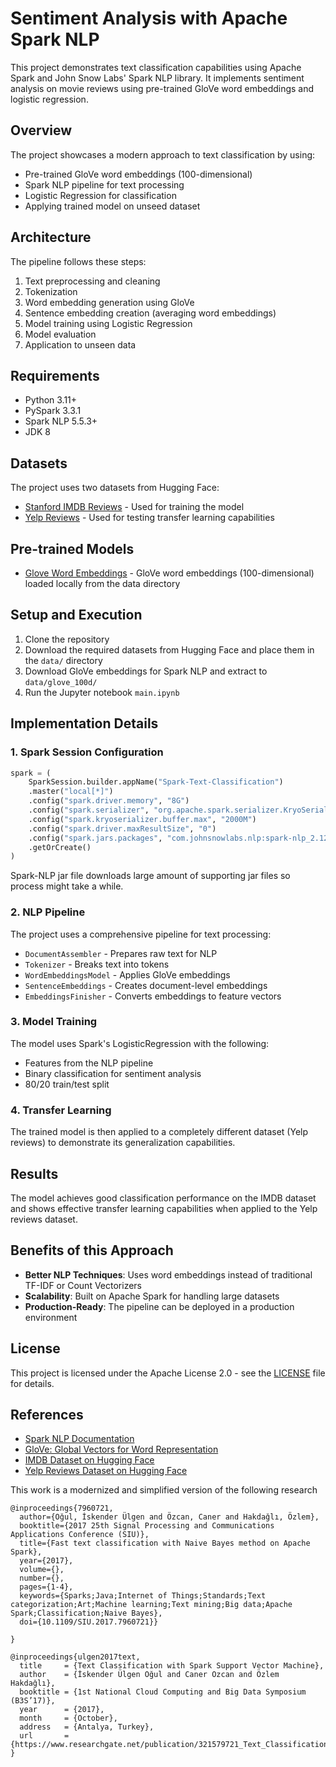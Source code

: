# Sentiment Analysis with Apache Spark NLP

This project demonstrates text classification capabilities using Apache Spark and John Snow Labs' Spark NLP library. It implements sentiment analysis on movie reviews using pre-trained GloVe word embeddings and logistic regression.

## Overview

The project showcases a modern approach to text classification by using:
- Pre-trained GloVe word embeddings (100-dimensional)
- Spark NLP pipeline for text processing
- Logistic Regression for classification
- Applying trained model on unseed dataset

## Architecture

The pipeline follows these steps:
1. Text preprocessing and cleaning
2. Tokenization
3. Word embedding generation using GloVe
4. Sentence embedding creation (averaging word embeddings)
5. Model training using Logistic Regression
6. Model evaluation
7. Application to unseen data

## Requirements

- Python 3.11+
- PySpark 3.3.1
- Spark NLP 5.5.3+
- JDK 8

## Datasets

The project uses two datasets from Hugging Face:
- [Stanford IMDB Reviews](https://huggingface.co/datasets/stanfordnlp/imdb) - Used for training the model
- [Yelp Reviews](https://huggingface.co/datasets/Yelp/yelp_review_full) - Used for testing transfer learning capabilities

## Pre-trained Models

- [Glove Word Embeddings](https://sparknlp.org/2020/01/22/glove_100d.html) - GloVe word embeddings (100-dimensional) loaded locally from the data directory

## Setup and Execution

1. Clone the repository
2. Download the required datasets from Hugging Face and place them in the `data/` directory
3. Download GloVe embeddings for Spark NLP and extract to `data/glove_100d/`
4. Run the Jupyter notebook `main.ipynb`

## Implementation Details

### 1. Spark Session Configuration

```python
spark = (
    SparkSession.builder.appName("Spark-Text-Classification")
    .master("local[*]")
    .config("spark.driver.memory", "8G")
    .config("spark.serializer", "org.apache.spark.serializer.KryoSerializer")
    .config("spark.kryoserializer.buffer.max", "2000M")
    .config("spark.driver.maxResultSize", "0")
    .config("spark.jars.packages", "com.johnsnowlabs.nlp:spark-nlp_2.12:5.5.3")
    .getOrCreate()
)
```
Spark-NLP jar file downloads large amount of supporting jar files so process might take a while.

### 2. NLP Pipeline

The project uses a comprehensive pipeline for text processing:
- `DocumentAssembler` - Prepares raw text for NLP
- `Tokenizer` - Breaks text into tokens
- `WordEmbeddingsModel` - Applies GloVe embeddings
- `SentenceEmbeddings` - Creates document-level embeddings
- `EmbeddingsFinisher` - Converts embeddings to feature vectors

### 3. Model Training

The model uses Spark's LogisticRegression with the following:
- Features from the NLP pipeline
- Binary classification for sentiment analysis
- 80/20 train/test split

### 4. Transfer Learning

The trained model is then applied to a completely different dataset (Yelp reviews) to demonstrate its generalization capabilities.

## Results

The model achieves good classification performance on the IMDB dataset and shows effective transfer learning capabilities when applied to the Yelp reviews dataset.

## Benefits of this Approach

- **Better NLP Techniques**: Uses word embeddings instead of traditional TF-IDF or Count Vectorizers
- **Scalability**: Built on Apache Spark for handling large datasets
- **Production-Ready**: The pipeline can be deployed in a production environment

## License

This project is licensed under the Apache License 2.0 - see the [LICENSE](LICENSE) file for details.

## References

- [Spark NLP Documentation](https://nlp.johnsnowlabs.com/)
- [GloVe: Global Vectors for Word Representation](https://nlp.stanford.edu/projects/glove/)
- [IMDB Dataset on Hugging Face](https://huggingface.co/datasets/stanfordnlp/imdb)
- [Yelp Reviews Dataset on Hugging Face](https://huggingface.co/datasets/Yelp/yelp_review_full)

This work is a modernized and simplified version of the following research 

```
@inproceedings{7960721,
  author={Oğul, İskender Ülgen and Özcan, Caner and Hakdağlı, Özlem},
  booktitle={2017 25th Signal Processing and Communications Applications Conference (SIU)}, 
  title={Fast text classification with Naive Bayes method on Apache Spark}, 
  year={2017},
  volume={},
  number={},
  pages={1-4},
  keywords={Sparks;Java;Internet of Things;Standards;Text categorization;Art;Machine learning;Text mining;Big data;Apache Spark;Classification;Naive Bayes},
  doi={10.1109/SIU.2017.7960721}}

}
```

```
@inproceedings{ulgen2017text,
  title     = {Text Classification with Spark Support Vector Machine},
  author    = {İskender Ülgen Oğul and Caner Ozcan and Özlem Hakdağlı},
  booktitle = {1st National Cloud Computing and Big Data Symposium (B3S’17)},
  year      = {2017},
  month     = {October},
  address   = {Antalya, Turkey},
  url       = {https://www.researchgate.net/publication/321579721_Text_Classification_with_Spark_Support_Vector_Machine}
}
```